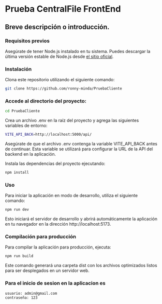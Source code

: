 # Prueba CentralFile FrontEnd

## Breve descripción o introducción.

### Requisitos previos

Asegúrate de tener Node.js instalado en tu sistema. Puedes descargar la última versión estable de Node.js desde [el sitio oficial](https://nodejs.org/).

### Instalación

Clona este repositorio utilizando el siguiente comando:

```bash
git clone https://github.com/ronny-minda/PruebaCliente
```

### Accede al directorio del proyecto:

```bash
cd PruebaCliente
```

Crea un archivo .env en la raíz del proyecto y agrega las siguientes variables de entorno:

```bash
VITE_API_BACK=http://localhost:5000/api/
```

Asegúrate de que el archivo .env contenga la variable VITE_API_BACK antes de continuar. Esta variable se utilizará para configurar la URL de la API del backend en la aplicación.

Instala las dependencias del proyecto ejecutando:

```bash
npm install
```

### Uso

Para iniciar la aplicación en modo de desarrollo, utiliza el siguiente comando:

```bash
npm run dev
```

Esto iniciará el servidor de desarrollo y abrirá automáticamente la aplicación en tu navegador en la dirección http://localhost:5173.

### Compilación para producción

Para compilar la aplicación para producción, ejecuta:

```bash
npm run build
```

Este comando generará una carpeta dist con los archivos optimizados listos para ser desplegados en un servidor web.

### Para el inicio de sesion en la aplicacion es

```bash
usuario: admin@gmail.com
contraseña: 123
```

